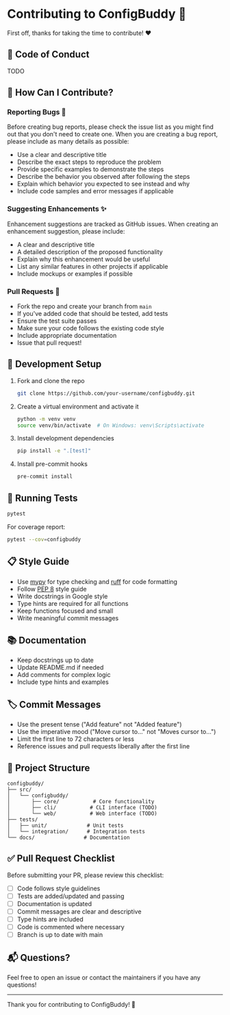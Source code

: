 # Contributing to ConfigBuddy 🚀

First off, thanks for taking the time to contribute! ❤️

## 📝 Code of Conduct

TODO

## 🌟 How Can I Contribute?

### Reporting Bugs 🐛

Before creating bug reports, please check the issue list as you might find out that you don't need to create one. When you are creating a bug report, please include as many details as possible:

- Use a clear and descriptive title
- Describe the exact steps to reproduce the problem
- Provide specific examples to demonstrate the steps
- Describe the behavior you observed after following the steps
- Explain which behavior you expected to see instead and why
- Include code samples and error messages if applicable

### Suggesting Enhancements ✨

Enhancement suggestions are tracked as GitHub issues. When creating an enhancement suggestion, please include:

- A clear and descriptive title
- A detailed description of the proposed functionality
- Explain why this enhancement would be useful
- List any similar features in other projects if applicable
- Include mockups or examples if possible

### Pull Requests 💪

- Fork the repo and create your branch from `main`
- If you've added code that should be tested, add tests
- Ensure the test suite passes
- Make sure your code follows the existing code style
- Include appropriate documentation
- Issue that pull request!

## 🔧 Development Setup

1. Fork and clone the repo

   ```bash
   git clone https://github.com/your-username/configbuddy.git
   ```

2. Create a virtual environment and activate it

   ```bash
   python -m venv venv
   source venv/bin/activate  # On Windows: venv\Scripts\activate
   ```

3. Install development dependencies

   ```bash
   pip install -e ".[test]"
   ```

4. Install pre-commit hooks
   ```bash
   pre-commit install
   ```

## 🧪 Running Tests

```bash
pytest
```

For coverage report:

```bash
pytest --cov=configbuddy
```

## 📋 Style Guide

- Use [mypy](https://github.com/python/mypy) for type checking and [ruff](https://github.com/astral-sh/ruff) for code formatting
- Follow [PEP 8](https://www.python.org/dev/peps/pep-0008/) style guide
- Write docstrings in Google style
- Type hints are required for all functions
- Keep functions focused and small
- Write meaningful commit messages

## 📚 Documentation

- Keep docstrings up to date
- Update README.md if needed
- Add comments for complex logic
- Include type hints and examples

## 🏷️ Commit Messages

- Use the present tense ("Add feature" not "Added feature")
- Use the imperative mood ("Move cursor to..." not "Moves cursor to...")
- Limit the first line to 72 characters or less
- Reference issues and pull requests liberally after the first line

## 🎯 Project Structure

```
configbuddy/
├── src/
│   └── configbuddy/
│       ├── core/           # Core functionality
│       ├── cli/           # CLI interface (TODO)
│       └── web/           # Web interface (TODO)
├── tests/
│   ├── unit/             # Unit tests
│   └── integration/      # Integration tests
└── docs/                # Documentation
```

## ✅ Pull Request Checklist

Before submitting your PR, please review this checklist:

- [ ] Code follows style guidelines
- [ ] Tests are added/updated and passing
- [ ] Documentation is updated
- [ ] Commit messages are clear and descriptive
- [ ] Type hints are included
- [ ] Code is commented where necessary
- [ ] Branch is up to date with main

## 📬 Questions?

Feel free to open an issue or contact the maintainers if you have any questions!

---

Thank you for contributing to ConfigBuddy! 🎉
